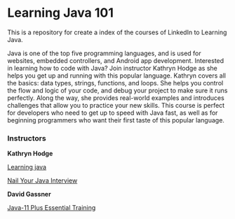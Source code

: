 # Learning Java 101
This is a repository for create a index of the courses of LinkedIn  to Learning Java.

Java is one of the top five programming languages, and is used for websites, embedded controllers, and Android app development. Interested in learning how to code with Java? Join instructor Kathryn Hodge as she helps you get up and running with this popular language. Kathryn covers all the basics: data types, strings, functions, and loops. She helps you control the flow and logic of your code, and debug your project to make sure it runs perfectly. Along the way, she provides real-world examples and introduces challenges that allow you to practice your new skills. This course is perfect for developers who need to get up to speed with Java fast, as well as for beginning programmers who want their first taste of this popular language.

### Instructors

**Kathryn Hodge**  

[Learning java](https://www.linkedin.com/learning/learning-java-4/welcome-to-learning-java?contextUrn=urn%3Ali%3AlyndaLearningPath%3A56d8919392015a1a081f9141)  

[Nail Your Java Interview](https://www.linkedin.com/learning/nail-your-java-interview?contextUrn=urn%3Ali%3AlyndaLearningPath%3A56d8919392015a1a081f9141)  

**David Gassner**
  
[Java-11 Plus Essential Training](https://www.linkedin.com/learning/java-11-plus-essential-training/create-instance-fields-and-methods?contextUrn=urn%3Ali%3AlyndaLearningPath%3A56d8919392015a1a081f9141)





